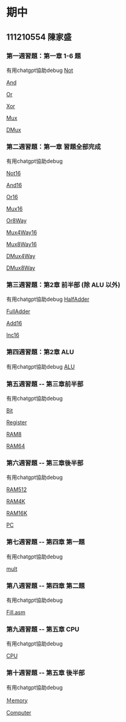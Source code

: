 # 期中
## 111210554 陳家盛

### 第一週習題：第一章 1-6 題
有用chatgpt協助debug
[Not](https://github.com/Jonathan-es/_co/blob/master/01/Not.hdl)

[And](https://github.com/Jonathan-es/_co/blob/master/01/And.hdl)

[Or](https://github.com/Jonathan-es/_co/blob/master/01/Or.hdl)

[Xor](https://github.com/Jonathan-es/_co/blob/master/01/Xor.hdl)

[Mux](https://github.com/Jonathan-es/_co/blob/master/01/Mux.hdl)

[DMux](https://github.com/Jonathan-es/_co/blob/master/01/DMux.hdl)

### 第二週習題：第一章 習題全部完成
有用chatgpt協助debug

[Not16](https://github.com/Jonathan-es/_co/blob/master/01/Not16.hdl)

[And16](https://github.com/Jonathan-es/_co/blob/master/01/And16.hdl)

[Or16](https://github.com/Jonathan-es/_co/blob/master/01/Or16.hdl)

[Mux16](https://github.com/Jonathan-es/_co/blob/master/01/Mux16.hdl)

[Or8Way](https://github.com/Jonathan-es/_co/blob/master/01/Or8Way.hdl)

[Mux4Way16](https://github.com/Jonathan-es/_co/blob/master/01/Mux4Way16.hdl)

[Mux8Way16](https://github.com/Jonathan-es/_co/blob/master/01/Mux8Way16.hdl)

[DMux4Way](https://github.com/Jonathan-es/_co/blob/master/01/DMux4Way.hdl)

[DMux8Way](https://github.com/Jonathan-es/_co/blob/master/01/DMux8Way.hdl)

### 第三週習題：第2章 前半部 (除 ALU 以外)
有用chatgpt協助debug
[HalfAdder](https://github.com/Jonathan-es/_co/blob/master/02/HalfAdder.hdl)

[FullAdder](https://github.com/Jonathan-es/_co/blob/master/02/FullAdder.hdl)

[Add16](https://github.com/Jonathan-es/_co/blob/master/02/Add16.hdl)

[Inc16](https://github.com/Jonathan-es/_co/blob/master/02/Inc16.hdl)

### 第四週習題：第2章 ALU 
有用chatgpt協助debug
[ALU](https://github.com/Jonathan-es/_co/blob/master/02/ALU.hdl)

### 第五週習題 -- 第三章前半部

有用chatgpt協助debug

[Bit](https://github.com/Jonathan-es/_co/blob/master/03/a/Bit.hdl)

[Register](https://github.com/Jonathan-es/_co/blob/master/03/a/Register.hdl)

[RAM8](https://github.com/Jonathan-es/_co/blob/master/03/a/RAM8.hdl)

[RAM64](https://github.com/Jonathan-es/_co/blob/master/03/a/RAM64.hdl)

### 第六週習題 -- 第三章後半部
有用chatgpt協助debug

[RAM512](https://github.com/Jonathan-es/_co/blob/master/03/b/RAM512.hdl)

[RAM4K](https://github.com/Jonathan-es/_co/blob/master/03/b/RAM4K.hdl)

[RAM16K](https://github.com/Jonathan-es/_co/blob/master/03/b/RAM16K.hdl)

[PC](https://github.com/Jonathan-es/_co/blob/master/03/a/PC.hdl)

### 第七週習題 -- 第四章 第一題
有用chatgpt協助debug

[mult](https://github.com/Jonathan-es/_co/tree/master/04/mult)

### 第八週習題 -- 第四章 第二題
有用chatgpt協助debug

[Fill.asm](https://github.com/Jonathan-es/_co/blob/master/04/fill/Fill.asm)

### 第九週習題 -- 第五章 CPU
有用chatgpt協助debug

[CPU](https://github.com/Jonathan-es/_co/blob/master/05/CPU.hdl)

### 第十週習題 -- 第五章 後半部
有用chatgpt協助debug

[Ｍemory](https://github.com/Jonathan-es/_co/blob/master/05/Memory.hdl)

[Computer](https://github.com/Jonathan-es/_co/blob/master/05/Computer.hdl)
